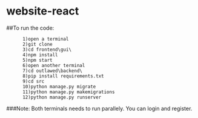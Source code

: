 # website-react

##To run the code:

          1)open a terminal
          2)git clone
          3)cd frontend\gui\
          4)npm install
          5)npm start
          6)open another terminal
          7)cd outlawed\backend\
          8)pip install requirements.txt
          9)cd src
          10)python manage.py migrate
          11)python manage.py makemigrations
          12)python manage.py runserver


###Note: Both terminals needs to run parallely.
You can login and register.
